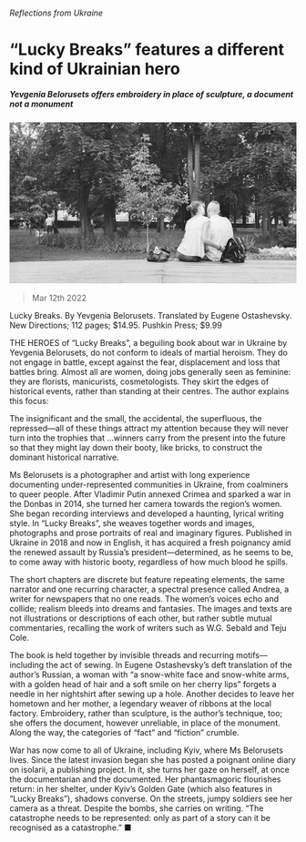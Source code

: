###### Reflections from Ukraine

# “Lucky Breaks” features a different kind of Ukrainian hero 

##### Yevgenia Belorusets offers embroidery in place of sculpture, a document not a monument 

![image](images/20220312_CUP003_0.jpg) 

> Mar 12th 2022 

Lucky Breaks. By Yevgenia Belorusets. Translated by Eugene Ostashevsky. New Directions; 112 pages; $14.95. Pushkin Press; $9.99

THE HEROES of “Lucky Breaks”, a beguiling book about war in Ukraine by Yevgenia Belorusets, do not conform to ideals of martial heroism. They do not engage in battle, except against the fear, displacement and loss that battles bring. Almost all are women, doing jobs generally seen as feminine: they are florists, manicurists, cosmetologists. They skirt the edges of historical events, rather than standing at their centres. The author explains this focus:


The insignificant and the small, the accidental, the superfluous, the repressed—all of these things attract my attention because they will never turn into the trophies that …winners carry from the present into the future so that they might lay down their booty, like bricks, to construct the dominant historical narrative.

Ms Belorusets is a photographer and artist with long experience documenting under-represented communities in Ukraine, from coalminers to queer people. After Vladimir Putin annexed Crimea and sparked a war in the Donbas in 2014, she turned her camera towards the region’s women. She began recording interviews and developed a haunting, lyrical writing style. In “Lucky Breaks”, she weaves together words and images, photographs and prose portraits of real and imaginary figures. Published in Ukraine in 2018 and now in English, it has acquired a fresh poignancy amid the renewed assault by Russia’s president—determined, as he seems to be, to come away with historic booty, regardless of how much blood he spills.

The short chapters are discrete but feature repeating elements, the same narrator and one recurring character, a spectral presence called Andrea, a writer for newspapers that no one reads. The women’s voices echo and collide; realism bleeds into dreams and fantasies. The images and texts are not illustrations or descriptions of each other, but rather subtle mutual commentaries, recalling the work of writers such as W.G. Sebald and Teju Cole.

The book is held together by invisible threads and recurring motifs—including the act of sewing. In Eugene Ostashevsky’s deft translation of the author’s Russian, a woman with “a snow-white face and snow-white arms, with a golden head of hair and a soft smile on her cherry lips” forgets a needle in her nightshirt after sewing up a hole. Another decides to leave her hometown and her mother, a legendary weaver of ribbons at the local factory. Embroidery, rather than sculpture, is the author’s technique, too; she offers the document, however unreliable, in place of the monument. Along the way, the categories of “fact” and “fiction” crumble.

War has now come to all of Ukraine, including Kyiv, where Ms Belorusets lives. Since the latest invasion began she has posted a poignant online diary on isolarii, a publishing project. In it, she turns her gaze on herself, at once the documentarian and the documented. Her phantasmagoric flourishes return: in her shelter, under Kyiv’s Golden Gate (which also features in “Lucky Breaks”), shadows converse. On the streets, jumpy soldiers see her camera as a threat. Despite the bombs, she carries on writing. “The catastrophe needs to be represented: only as part of a story can it be recognised as a catastrophe.” ■

